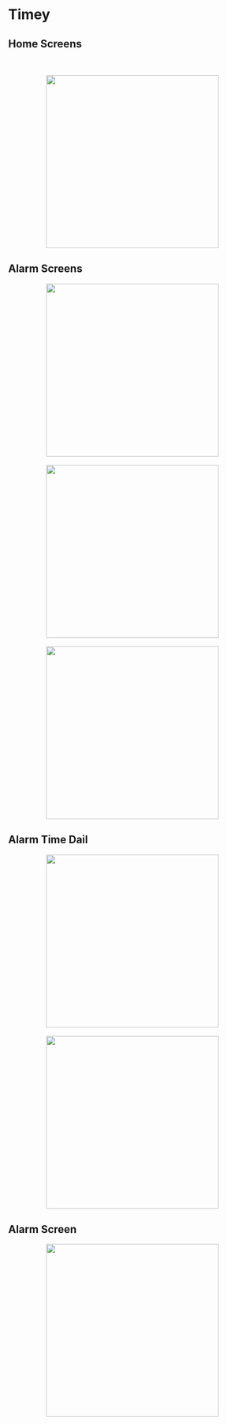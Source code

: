 # Timey


<H2>Home Screens</H2>
</div><BR><BR>
<div align="center">
    <img src="/Screenshots/5.png" width="350px"</img> 
</div>
<H2>Alarm Screens</H2>
 
<div align="center">
    <img src="/Screenshots/1.png" width="350px"</img> 
</div>
<BR> 
 
<div align="center">
    <img src="/Screenshots/3.png" width="350px"</img> 
</div><BR> 
<div align="center">
    <img src="/Screenshots/4.png" width="350px"</img> 
</div>
<H2>Alarm Time Dail</H2>
 <div align="center">
    <img src="/Screenshots/7.png" width="350px"</img> 
</div><BR>
 <div align="center">
    <img src="/Screenshots/8.png" width="350px"</img> 
</div>
<H2>Alarm Screen</H2>
 <div align="center">
    <img src="/Screenshots/9.png" width="350px"</img> 
</div><BR>
